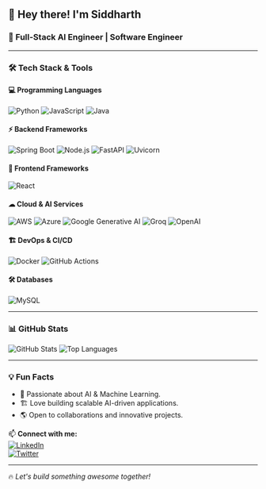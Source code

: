 ## 👋 Hey there! I'm Siddharth
### 🚀 Full-Stack AI Engineer | Software Engineer

---

### 🛠️ Tech Stack & Tools

#### 💻 Programming Languages
![Python](https://img.shields.io/badge/Python-3776AB?style=for-the-badge&logo=python&logoColor=white)
![JavaScript](https://img.shields.io/badge/JavaScript-F7DF1E?style=for-the-badge&logo=javascript&logoColor=black)
![Java](https://img.shields.io/badge/Java-007396?style=for-the-badge&logo=java&logoColor=white)

#### ⚡ Backend Frameworks
![Spring Boot](https://img.shields.io/badge/Spring%20Boot-6DB33F?style=for-the-badge&logo=springboot&logoColor=white)
![Node.js](https://img.shields.io/badge/Node.js-339933?style=for-the-badge&logo=node.js&logoColor=white)
![FastAPI](https://img.shields.io/badge/FastAPI-009688?style=for-the-badge&logo=fastapi&logoColor=white)
![Uvicorn](https://img.shields.io/badge/Uvicorn-6A0DAD?style=for-the-badge&logo=uvicorn&logoColor=white)

#### 🎨 Frontend Frameworks
![React](https://img.shields.io/badge/React-61DAFB?style=for-the-badge&logo=react&logoColor=black)

#### ☁ Cloud & AI Services
![AWS](https://img.shields.io/badge/AWS-232F3E?style=for-the-badge&logo=amazonaws&logoColor=white)
![Azure](https://img.shields.io/badge/Azure-0078D4?style=for-the-badge&logo=microsoftazure&logoColor=white)
![Google Generative AI](https://img.shields.io/badge/Google%20Generative%20AI-4285F4?style=for-the-badge&logo=google&logoColor=white)
![Groq](https://img.shields.io/badge/Groq-000000?style=for-the-badge&logo=data:image/png;base64,INSERT_BASE64_LOGO_HERE)
![OpenAI](https://img.shields.io/badge/OpenAI-412991?style=for-the-badge&logo=openai&logoColor=white)

#### 🏗️ DevOps & CI/CD
![Docker](https://img.shields.io/badge/Docker-2496ED?style=for-the-badge&logo=docker&logoColor=white)
![GitHub Actions](https://img.shields.io/badge/GitHub%20Actions-2088FF?style=for-the-badge&logo=githubactions&logoColor=white)

#### 🛠️ Databases
![MySQL](https://img.shields.io/badge/MySQL-4479A1?style=for-the-badge&logo=mysql&logoColor=white)

---

### 📊 GitHub Stats
![GitHub Stats](https://github-readme-stats.vercel.app/api?username=siddharth1201&show_icons=true&theme=radical)
![Top Languages](https://github-readme-stats.vercel.app/api/top-langs/?username=siddharth1201&layout=compact&theme=radical)

---

### 💡 Fun Facts
- 🚀 Passionate about AI & Machine Learning.
- 🏗️ Love building scalable AI-driven applications.
- 🌎 Open to collaborations and innovative projects.

📫 **Connect with me:**  
[![LinkedIn](https://img.shields.io/badge/LinkedIn-0077B5?style=for-the-badge&logo=linkedin&logoColor=white)](https://www.linkedin.com/in/your-profile)  
[![Twitter](https://img.shields.io/badge/Twitter-1DA1F2?style=for-the-badge&logo=twitter&logoColor=white)](https://twitter.com/your-handle)  

---

🔥 *Let's build something awesome together!*
